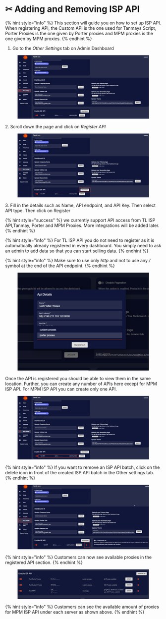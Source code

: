 # ✂ Adding and Removing ISP API

{% hint style="info" %}
This section will guide you on how to set up ISP API. When registering API, the Custom API is the one used for Tanmays Script, Porter Proxies is the one given by Porter proxies and MPM proxies is the one given by MPM proxies.
{% endhint %}

1. Go to the _Other Settings_ tab on Admin Dashboard

<figure><img src="../.gitbook/assets/1 (16).png" alt=""><figcaption></figcaption></figure>

2\. Scroll down the page and click on _Register API_

<figure><img src="../.gitbook/assets/2 (10).png" alt=""><figcaption></figcaption></figure>

3\. Fill in the details such as Name, API endpoint, and API Key. Then select  API type. Then click on Register

{% hint style="success" %}
we currently support API access from TL ISP API,Tanmay, Porter and MPM Proxies. More integrations will be added later.
{% endhint %}

{% hint style="info" %}
For TL ISP API you do not need to register as it is automatically already registered in every dashboard. You simply need to ask an admin to add data so that you can start selling data.
{% endhint %}

{% hint style="info" %}
Make sure to use only _http_ and not to use any _/_ symbol at the end of the API endpoint.
{% endhint %}

<figure><img src="../.gitbook/assets/g.png" alt=""><figcaption></figcaption></figure>

Once the API is registered you should be able to view them in the same location. Further, you can create any number of APIs here except for MPM ISP API. For MPM ISP API you can create only one API.

<figure><img src="../.gitbook/assets/4 (9).png" alt=""><figcaption></figcaption></figure>

{% hint style="info" %}
If you want to remove an ISP API batch, click on the delete icon in front of the created ISP API batch in the Other settings tab.
{% endhint %}

<figure><img src="../.gitbook/assets/z (2).png" alt=""><figcaption></figcaption></figure>

{% hint style="info" %}
Customers can now see available proxies in the registered API section.
{% endhint %}

<figure><img src="../.gitbook/assets/Screenshot 2023-05-15 at 11.08.58.png" alt=""><figcaption></figcaption></figure>

{% hint style="info" %}
Customers can see the available amount of proxies for MPM ISP API under each server as shown above.
{% endhint %}
